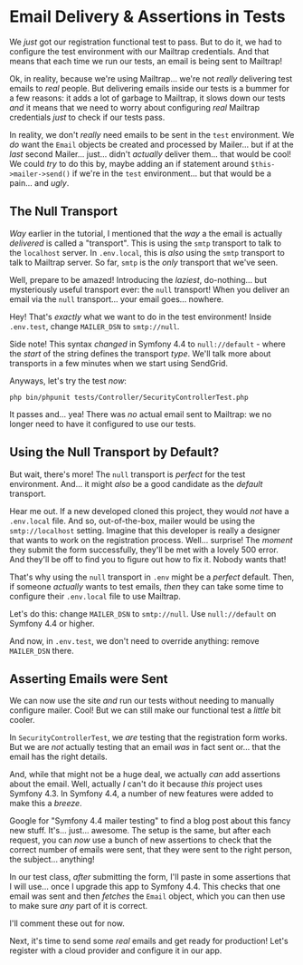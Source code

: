 # Email Delivery & Assertions in Tests

We *just* got our registration functional test to pass. But to do it, we had to
configure the test environment with our Mailtrap credentials. And that means that
each time we run our tests, an email is being sent to Mailtrap!

Ok, in reality, because we're using Mailtrap... we're not *really* delivering
test emails to *real* people. But delivering emails inside our tests is a bummer
for a few reasons: it adds a lot of garbage to Mailtrap, it slows down our tests
*and* it means that we need to worry about configuring *real* Mailtrap credentials
*just* to check if our tests pass.

In reality, we don't *really* need emails to be sent in the `test` environment.
We *do* want the `Email` objects be created and processed by Mailer... but if at
the *last* second Mailer... just... didn't *actually* deliver them... that would
be cool! We could *try* to do this by, maybe adding an if statement around
`$this->mailer->send()` if we're in the `test` environment... but that would be
a pain... and *ugly*.

## The Null Transport

*Way* earlier in the tutorial, I mentioned that the *way* a the email is actually
*delivered* is called a "transport". This is using the `smtp` transport to talk to
the `localhost` server. In `.env.local`, this is *also* using the `smtp` transport
to talk to Mailtrap server. So far, `smtp` is the *only* transport that we've seen.

Well, prepare to be amazed! Introducing the *laziest*, do-nothing... but mysteriously
useful transport ever: the `null` transport! When you deliver an email via the
`null` transport... your email goes... nowhere.

Hey! That's *exactly* what we want to do in the test environment! Inside `.env.test`,
change `MAILER_DSN` to `smtp://null`.

Side note! This syntax *changed* in Symfony 4.4 to `null://default` - where the
*start* of the string defines the transport *type*. We'll talk more about transports
in a few minutes when we start using SendGrid.

Anyways, let's try the test *now*:

```terminal-silent
php bin/phpunit tests/Controller/SecurityControllerTest.php
```

It passes and... yea! There was *no* actual email sent to Mailtrap: we no longer
need to have it configured to use our tests.

## Using the Null Transport by Default?

But wait, there's more! The `null` transport is *perfect* for the test environment.
And... it might *also* be a good candidate as the *default* transport.

Hear me out. If a new developed cloned this project, they would *not* have a
`.env.local` file. And so, out-of-the-box, mailer would be using the
`smtp://localhost` setting. Imagine that this developer is really a designer that
wants to work on the registration process. Well... surprise! The *moment* they
submit the form successfully, they'll be met with a lovely 500 error. And they'll
be off to find you to figure out how to fix it. Nobody wants that!

That's why using the `null` transport in `.env` might be a *perfect* default. Then,
if someone *actually* wants to test emails, *then* they can take some time to
configure their `.env.local` file to use Mailtrap.

Let's do this: change `MAILER_DSN` to `smtp://null`. Use `null://default` on
Symfony 4.4 or higher.

And now, in `.env.test`, we don't need to override anything: remove `MAILER_DSN` there.

## Asserting Emails were Sent

We can now use the site *and* run our tests without needing to manually configure
mailer. Cool! But we can still make our functional test a *little* bit cooler.

In `SecurityControllerTest`, we *are* testing that the registration form works.
But we are *not* actually testing that an email *was* in fact sent or... that
the email has the right details.

And, while that might not be a huge deal, we actually *can* add assertions about
the email. Well, actually *I* can't do it because *this* project uses Symfony 4.3.
In Symfony 4.4, a number of new features were added to make this a *breeze*.

Google for "Symfony 4.4 mailer testing" to find a blog post about this fancy new
stuff. It's... just... awesome. The setup is the same, but after each request,
you can *now* use a bunch of new assertions to check that the correct number of
emails were sent, that they were sent to the right person, the subject... anything!

In our test class, *after* submitting the form, I'll paste in some assertions
that I will use... once I upgrade this app to Symfony 4.4. This checks that
one email was sent and then *fetches* the `Email` object, which you can then
use to make sure *any* part of it is correct.

I'll comment these out for now.

Next, it's time to send some *real* emails and get ready for production! Let's
register with a cloud provider and configure it in our app.
